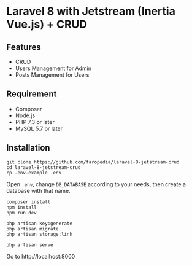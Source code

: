# Laravel 8 with Jetstream (Inertia Vue.js) + CRUD

## Features

-   CRUD
-   Users Management for Admin
-   Posts Management for Users

## Requirement

-   Composer
-   Node.js
-   PHP 7.3 or later
-   MySQL 5.7 or later

## Installation

```
git clone https://github.com/faropedia/laravel-8-jetstream-crud
cd laravel-8-jetstream-crud
cp .env.example .env
```

Open `.env`, change `DB_DATABASE` according to your needs, then create a database with that name.

```
composer install
npm install
npm run dev

php artisan key:generate
php artisan migrate
php artisan storage:link

php artisan serve
```

Go to http://localhost:8000
